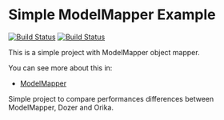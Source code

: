 Simple ModelMapper Example
==========================

[![Build Status](https://travis-ci.org/leandrocgsi/simple-modelmapper-example.svg?branch=master)](https://travis-ci.org/leandrocgsi/simple-modelmapper-example)
[![Build Status](https://circleci.com/gh/leandrocgsi/simple-modelmapper-example.svg?&style=shield)](https://circleci.com/gh/leandrocgsi/simple-modelmapper-example/)

This is a simple project with ModelMapper object mapper.

You can see more about this in:

* [ModelMapper](http://modelmapper.org/)

Simple project to compare performances differences between ModelMapper, Dozer and Orika.
